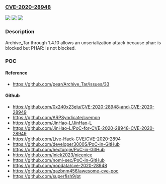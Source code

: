 ### [CVE-2020-28948](https://cve.mitre.org/cgi-bin/cvename.cgi?name=CVE-2020-28948)
![](https://img.shields.io/static/v1?label=Product&message=n%2Fa&color=blue)
![](https://img.shields.io/static/v1?label=Version&message=n%2Fa&color=blue)
![](https://img.shields.io/static/v1?label=Vulnerability&message=n%2Fa&color=brighgreen)

### Description

Archive_Tar through 1.4.10 allows an unserialization attack because phar: is blocked but PHAR: is not blocked.

### POC

#### Reference
- https://github.com/pear/Archive_Tar/issues/33

#### Github
- https://github.com/0x240x23elu/CVE-2020-28948-and-CVE-2020-28949
- https://github.com/ARPSyndicate/cvemon
- https://github.com/JinHao-L/JinHao-L
- https://github.com/JinHao-L/PoC-for-CVE-2020-28948-CVE-2020-28949
- https://github.com/Live-Hack-CVE/CVE-2020-2894
- https://github.com/developer3000S/PoC-in-GitHub
- https://github.com/hectorgie/PoC-in-GitHub
- https://github.com/lnick2023/nicenice
- https://github.com/nomi-sec/PoC-in-GitHub
- https://github.com/nopdata/cve-2020-28948
- https://github.com/qazbnm456/awesome-cve-poc
- https://github.com/superfish9/pt

